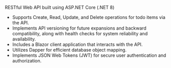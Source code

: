 RESTful Web API built using ASP.NET Core (.NET 8)

- Supports Create, Read, Update, and Delete operations for todo items via the API.
- Implements API versioning for future expansions and backward compatibility, along with health checks for system reliability and availability.
- Includes a Blazor client application that interacts with the API.
- Utilizes Dapper for efficient database object mapping.
- Implements JSON Web Tokens (JWT) for secure user authentication and authorization.
